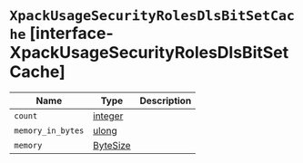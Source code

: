 # `XpackUsageSecurityRolesDlsBitSetCache` [interface-XpackUsageSecurityRolesDlsBitSetCache]

| Name | Type | Description |
| - | - | - |
| `count` | [integer](./integer.md) | &nbsp; |
| `memory_in_bytes` | [ulong](./ulong.md) | &nbsp; |
| `memory` | [ByteSize](./ByteSize.md) | &nbsp; |
